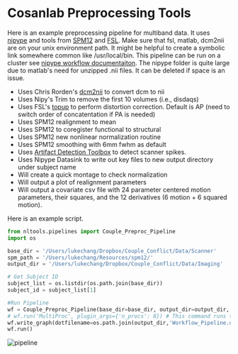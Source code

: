# Cosanlab Preprocessing Tools

Here is an example preprocessing pipeline for multiband data.  It uses [nipype](http://nipy.org/nipype/) and tools from [SPM12](http://www.fil.ion.ucl.ac.uk/spm/software/spm12/) and [FSL](http://fsl.fmrib.ox.ac.uk/).  Make sure that fsl, matlab, dcm2nii are on your unix environment path.  It might be helpful to create a symbolic link somewhere common like /usr/local/bin.  This pipeline can be run on a cluster see [nipype workflow documentaiton](http://nipy.org/nipype/users/plugins.html).  The nipype folder is quite large due to matlab's need for unzipped .nii files.  It can be deleted if space is an issue.

 - Uses Chris Rorden's [dcm2nii](http://www.mccauslandcenter.sc.edu/mricro/mricron/dcm2nii.html) to convert dcm to nii
 - Uses Nipy's Trim to remove the first 10 volumes (i.e., disdaqs)
 - Uses FSL's [topup](http://fsl.fmrib.ox.ac.uk/fsl/fslwiki/TOPUP) to perform distortion correction.  Default is AP (need to switch order of concatentation if PA is needed)
 - Uses SPM12 realignment to mean
 - Uses SPM12 to coregister functional to structural
 - Uses SPM12 new nonlinear normalization routine
 - Uses SPM12 smoothing with 6mm fwhm as default
 - Uses [Artifact Detection Toolbox](http://www.nitrc.org/projects/artifact_detect/) to detect scanner spikes.
 - Uses Nipype Datasink to write out key files to new output directory under subject name
 - Will create a quick montage to check normalization
 - Will output a plot of realignment parameters
 - Will output a covariate csv file with 24 parameter centered motion parameters, their squares, and the 12 derivatives (6 motion + 6 squared motion).

Here is an example script.

``` python
from nltools.pipelines import Couple_Preproc_Pipeline
import os

base_dir = '/Users/lukechang/Dropbox/Couple_Conflict/Data/Scanner'
spm_path = '/Users/lukechang/Resources/spm12/'
output_dir = '/Users/lukechang/Dropbox/Couple_Conflict/Data/Imaging'

# Get Subject ID
subject_list = os.listdir(os.path.join(base_dir))
subject_id = subject_list[1]

#Run Pipeline
wf = Couple_Preproc_Pipeline(base_dir=base_dir, output_dir=output_dir, subject_id=subject_id, spm_path=spm_path)
# wf.run('MultiProc', plugin_args={'n_procs': 8}) # This command runs the pipeline in parallel (using 8 cores)
wf.write_graph(dotfilename=os.path.join(output_dir,'Workflow_Pipeline.dot'),format='png')
wf.run()
```
![pipeline](https://github.com/cosanlab/cosanlab_preproc/blob/master/img/Workflow_Pipeline.dot.png)
